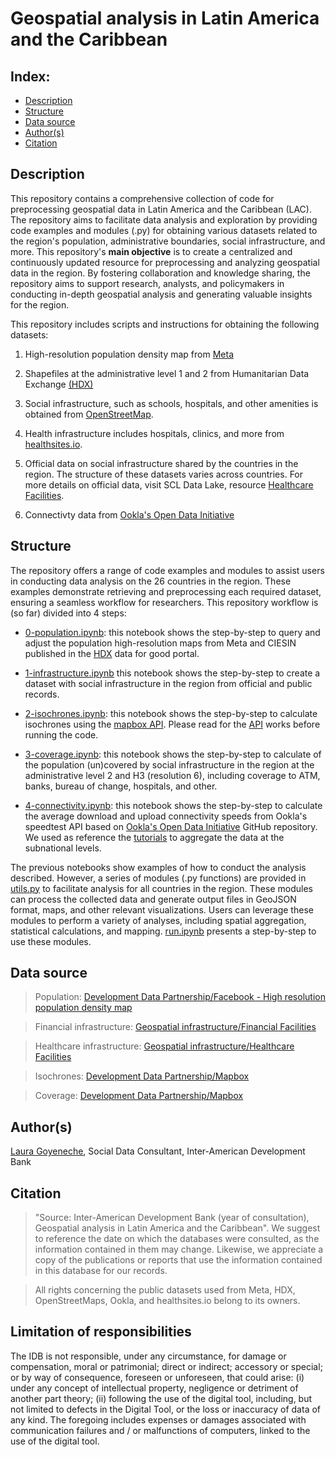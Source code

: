 # Geospatial analysis in Latin America and the Caribbean 

## Index: 
- [Description](#description)
- [Structure](#structure)
- [Data source](#data-source)
- [Author(s)](#authors)
- [Citation](#citation)

## Description 
This repository contains a comprehensive collection of code for preprocessing geospatial data in Latin America and the Caribbean (LAC). The repository aims to facilitate data analysis and exploration by providing code examples and modules (.py) for obtaining various datasets related to the region's population, administrative boundaries, social infrastructure, and more. This repository's **main objective** is to create a centralized and continuously updated resource for preprocessing and analyzing geospatial data in the region. By fostering collaboration and knowledge sharing, the repository aims to support research, analysts, and policymakers in conducting in-depth geospatial analysis and generating valuable insights for the region. 

This repository includes scripts and instructions for obtaining the following datasets: 

1. High-resolution population density map from [Meta](https://dataforgood.facebook.com/dfg/tools/high-resolution-population-density-maps)

2. Shapefiles at the administrative level 1 and 2 from Humanitarian Data Exchange [(HDX)](https://data.humdata.org/)

3. Social infrastructure, such as schools, hospitals, and other amenities is obtained from [OpenStreetMap](https://www.openstreetmap.org/).

4. Health infrastructure includes hospitals, clinics, and more from [healthsites.io](https://healthsites.io/). 

5. Official data on social infrastructure shared by the countries in the region. The structure of these datasets varies across countries. For more details on official data, visit SCL Data Lake, resource [Healthcare Facilities](https://scldata.iadb.org/app/folder/BF7AF50E-3BC0-479D-9B51-79A1F692F0F5).

6. Connectivty data from [Ookla's Open Data Initiative](https://github.com/teamookla/ookla-open-data)

## Structure
The repository offers a range of code examples and modules to assist users in conducting data analysis on the 26 countries in the region. These examples demonstrate retrieving and preprocessing each required dataset, ensuring a seamless workflow for researchers. This repository workflow is (so far) divided into 4 steps:

- [0-population.ipynb](https://github.com/BID-DATA/geospatial_analytics_scl/blob/main/source/0-population.ipynb): this notebook shows the step-by-step to query and adjust the population high-resolution maps from Meta and CIESIN published in the [HDX](https://data.humdata.org/) data for good portal.

- [1-infrastructure.ipynb](https://github.com/BID-DATA/geospatial_analytics_scl/blob/main/source/1-infrastructure.ipynb) this notebook shows the step-by-step to create a dataset with social infrastructure in the region from official and public records. 

- [2-isochrones.ipynb](https://github.com/BID-DATA/geospatial_analytics_scl/blob/main/source/2-isochrones.ipynb): this notebook shows the step-by-step to calculate isochrones using the [mapbox API](https://docs.mapbox.com/playground/isochrone/). Please read for the [API](https://docs.mapbox.com/playground/isochrone/) works before running the code. 

- [3-coverage.ipynb](https://github.com/BID-DATA/geospatial_analytics_scl/blob/main/source/3-coverage.ipynb): this notebook shows the step-by-step to calculate of the population (un)covered by social infrastructure in the region at the administrative level 2 and H3 (resolution 6), including coverage to ATM, banks, bureau of change, hospitals, and other.

- [4-connectivity.ipynb](https://github.com/BID-DATA/geospatial_analytics_scl/blob/main/source/4-connectivity.ipynb): this notebook shows the step-by-step to calculate the average download and upload connectivity speeds from Ookla's speedtest API based on [Ookla's Open Data Initiative](https://github.com/teamookla/ookla-open-data) GitHub repository. We used as reference the [tutorials](https://github.com/teamookla/ookla-open-data/blob/master/tutorials/aggregate_by_county_py.ipynb) to aggregate the data at the subnational levels. 

The previous notebooks show examples of how to conduct the analysis described. However, a series of modules (.py functions) are provided in [utils.py](https://github.com/BID-DATA/geospatial_analytics_scl/blob/main/source/utils.py) to facilitate analysis for all countries in the region. These modules can process the collected data and generate output files in GeoJSON format, maps, and other relevant visualizations. Users can leverage these modules to perform a variety of analyses, including spatial aggregation, statistical calculations, and mapping. [run.ipynb](https://github.com/BID-DATA/geospatial_analytics_scl/blob/main/source/run.ipynb) presents a step-by-step to use these modules. 

## Data source
> Population: [Development Data Partnership/Facebook - High resolution population density map](https://scldata.iadb.org/app/folder/A674F395-DAF5-4E98-B132-B6F7E07ADC64)

> Financial infrastructure: [Geospatial infrastructure/Financial Facilities](https://scldata.iadb.org/app/folder/C18ACCEE-04FC-4CA5-A034-4B9BA7FE2952)

> Healthcare infrastructure: [Geospatial infrastructure/Healthcare Facilities](https://scldata.iadb.org/app/folder/874B76A4-5B3C-467C-A31F-A0D9FA9B1F01)

> Isochrones: [Development Data Partnership/Mapbox](https://scldata.iadb.org/app/folder/9A16C68B-58F7-4260-B9E0-71AAC96AA523)

> Coverage: [Development Data Partnership/Mapbox](https://scldata.iadb.org/app/folder/0A0D8DD8-70B2-44AD-B75F-02E5B766C454)

## Author(s)
[Laura Goyeneche](https://github.com/lgoyenec), Social Data Consultant, Inter-American Development Bank

## Citation
> "Source: Inter-American Development Bank (year of consultation), Geospatial analysis in Latin America and the Caribbean". We suggest to reference the date on which the databases were consulted, as the information contained in them may change. Likewise, we appreciate a copy of the publications or reports that use the information contained in this database for our records.

> All rights concerning the public datasets used from Meta, HDX, OpenStreetMaps, Ookla, and healthsites.io belong to its owners.

## Limitation of responsibilities
The IDB is not responsible, under any circumstance, for damage or compensation, moral or patrimonial; direct or indirect; accessory or special; or by way of consequence, foreseen or unforeseen, that could arise: (i) under any concept of intellectual property, negligence or detriment of another part theory; (ii) following the use of the digital tool, including, but not limited to defects in the Digital Tool, or the loss or inaccuracy of data of any kind. The foregoing includes expenses or damages associated with communication failures and / or malfunctions of computers, linked to the use of the digital tool.
